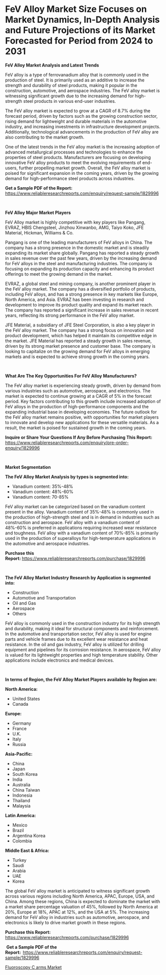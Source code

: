 <p><h1>FeV Alloy Market Size Focuses on Market Dynamics, In-Depth Analysis and Future Projections of its Market Forecasted for Period from 2024 to 2031</h1></p><p><strong>FeV Alloy Market Analysis and Latest Trends</strong></p>
<p><p>FeV alloy is a type of ferrovanadium alloy that is commonly used in the production of steel. It is primarily used as an additive to increase the strength and durability of steel products, making it popular in the construction, automotive, and aerospace industries. The FeV alloy market is witnessing significant growth due to the increasing demand for high-strength steel products in various end-user industries.</p><p>The FeV alloy market is expected to grow at a CAGR of 8.7% during the forecast period, driven by factors such as the growing construction sector, rising demand for lightweight and durable materials in the automotive industry, and increasing investments in infrastructure development projects. Additionally, technological advancements in the production of FeV alloy are also contributing to the market growth.</p><p>One of the latest trends in the FeV alloy market is the increasing adoption of advanced metallurgical processes and technologies to enhance the properties of steel products. Manufacturers are focusing on developing innovative FeV alloy products to meet the evolving requirements of end-users, further propelling market growth. Overall, the FeV alloy market is poised for significant expansion in the coming years, driven by the growing demand for high-performance steel products across industries.</p></p>
<p><strong>Get a Sample PDF of the Report:&nbsp;</strong> <a href="https://www.reliableresearchreports.com/enquiry/request-sample/1829996">https://www.reliableresearchreports.com/enquiry/request-sample/1829996</a></p>
<p>&nbsp;</p>
<p><strong>FeV Alloy Major Market Players</strong></p>
<p><p>FeV Alloy market is highly competitive with key players like Pangang, EVRAZ, HBIS Chengsteel, Jinzhou Xinwanbo, AMG, Taiyo Koko, JFE Material, Hickman, Williams & Co.</p><p>Pangang is one of the leading manufacturers of FeV alloys in China. The company has a strong presence in the domestic market and is steadily expanding its market share globally. Pangang has reported a steady growth in sales revenue over the past few years, driven by the increasing demand for FeV alloys in the steel and manufacturing industries. The company is focusing on expanding its production capacity and enhancing its product offerings to meet the growing demand in the market.</p><p>EVRAZ, a global steel and mining company, is another prominent player in the FeV alloy market. The company has a diversified portfolio of products, including FeV alloys, and has a strong presence in key markets like Europe, North America, and Asia. EVRAZ has been investing in research and development to improve its product quality and expand its market reach. The company has reported a significant increase in sales revenue in recent years, reflecting its strong performance in the FeV alloy market.</p><p>JFE Material, a subsidiary of JFE Steel Corporation, is also a key player in the FeV alloy market. The company has a strong focus on innovation and product development, which has helped it maintain its competitive edge in the market. JFE Material has reported a steady growth in sales revenue, driven by its strong market presence and customer base. The company is looking to capitalize on the growing demand for FeV alloys in emerging markets and is expected to achieve strong growth in the coming years.</p></p>
<p>&nbsp;</p>
<p><strong>What Are The Key Opportunities For FeV Alloy Manufacturers?</strong></p>
<p><p>The FeV alloy market is experiencing steady growth, driven by demand from various industries such as automotive, aerospace, and electronics. The market is expected to continue growing at a CAGR of 5% in the forecast period. Key factors contributing to this growth include increased adoption of FeV alloys in the production of high-performance components and the expanding industrial base in developing economies. The future outlook for the FeV alloy market remains positive, with opportunities for market players to innovate and develop new applications for these versatile materials. As a result, the market is poised for sustained growth in the coming years.</p></p>
<p><strong>Inquire or Share Your Questions If Any Before Purchasing This Report:</strong> <a href="https://www.reliableresearchreports.com/enquiry/pre-order-enquiry/1829996">https://www.reliableresearchreports.com/enquiry/pre-order-enquiry/1829996</a></p>
<p>&nbsp;</p>
<p><strong>Market Segmentation</strong></p>
<p><strong>The FeV Alloy Market Analysis by types is segmented into:</strong></p>
<p><ul><li>Vanadium content: 35%-48%</li><li>Vanadium content: 48%-60%</li><li>Vanadium content: 70-85%</li></ul></p>
<p><p>FeV alloy market can be categorized based on the vanadium content present in the alloy. Vanadium content of 35%-48% is commonly used in the production of high-strength steel and is in demand in industries such as construction and aerospace. FeV alloy with a vanadium content of 48%-60% is preferred in applications requiring increased wear resistance and toughness. FeV alloy with a vanadium content of 70%-85% is primarily used in the production of superalloys for high-temperature applications in the automotive and aerospace industries.</p></p>
<p><strong>Purchase this Report:&nbsp;</strong><a href="https://www.reliableresearchreports.com/purchase/1829996">https://www.reliableresearchreports.com/purchase/1829996</a></p>
<p>&nbsp;</p>
<p><strong>The FeV Alloy Market Industry Research by Application is segmented into:</strong></p>
<p><ul><li>Construction</li><li>Automotive and Transportation</li><li>Oil and Gas</li><li>Aerospace</li><li>Others</li></ul></p>
<p><p>FeV alloy is commonly used in the construction industry for its high strength and durability, making it ideal for structural components and reinforcement. In the automotive and transportation sector, FeV alloy is used for engine parts and vehicle frames due to its excellent wear resistance and heat resistance. In the oil and gas industry, FeV alloy is utilized for drilling equipment and pipelines for its corrosion resistance. In aerospace, FeV alloy is valued for its lightweight properties and high temperature stability. Other applications include electronics and medical devices.</p></p>
<p>&nbsp;</p>
<p><strong>In terms of Region, the FeV Alloy Market Players available by Region are:</strong></p>
<p>
    <p> <strong> North America: </strong>
        <ul>
            <li>United States</li>
            <li>Canada</li>
        </ul>
        </p> 
    <p> <strong> Europe: </strong>
        <ul>
            <li>Germany</li>
            <li>France</li>
            <li>U.K.</li>
            <li>Italy</li>
            <li>Russia</li>
        </ul>
        </p> 
    <p> <strong> Asia-Pacific: </strong>
        <ul>
            <li>China</li>
            <li>Japan</li>
            <li>South Korea</li>
            <li>India</li>
            <li>Australia</li>
            <li>China Taiwan</li>
            <li>Indonesia</li>
            <li>Thailand</li>
            <li>Malaysia</li>
        </ul>
        </p> 
    <p> <strong> Latin America: </strong>
        <ul>
            <li>Mexico</li>
            <li>Brazil</li>
            <li>Argentina Korea</li>
            <li>Colombia</li>
        </ul>
        </p> 
    <p> <strong> Middle East & Africa: </strong>
        <ul>
            <li>Turkey</li>
            <li>Saudi</li>
            <li>Arabia</li>
            <li>UAE</li>
            <li>Korea</li>
        </ul>
    </p>
    </p>
<p><p>The global FeV alloy market is anticipated to witness significant growth across various regions including North America, APAC, Europe, USA, and China. Among these regions, China is expected to dominate the market with a market share percentage valuation of 45%, followed by North America at 20%, Europe at 18%, APAC at 12%, and the USA at 5%. The increasing demand for FeV alloy in industries such as automotive, aerospace, and electronics is likely to drive market growth in these regions.</p></p>
<p><strong>Purchase this Report: </strong><a href="https://www.reliableresearchreports.com/purchase/1829996">https://www.reliableresearchreports.com/purchase/1829996</a></p>
<p>&nbsp;<strong>Get a Sample PDF of the Report:&nbsp;&nbsp;</strong><a href="https://www.reliableresearchreports.com/enquiry/request-sample/1829996">https://www.reliableresearchreports.com/enquiry/request-sample/1829996</a></p>
<p><strong></strong></p>
<p><p><a href="https://pretty-mail-caf.notion.site/Insights-into-Fluoroscopy-C-arms-Market-Size-Analysing-Market-Share-Trends-and-Growth-from-2024-t-4dcca5c2624544d09aa4f0174874130f">Fluoroscopy C arms Market</a></p></p>